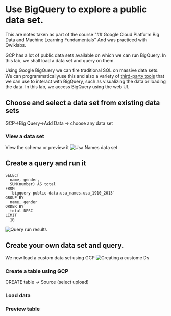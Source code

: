 # Use BigQuery to explore a public data set.
This are notes taken as part of the course "## Google Cloud Platform Big Data and Machine Learning Fundamentals" And was practiced with Qwiklabs.

GCP has a lot of public data sets available on which we can run BigQuery. In this lab, we shall  load a data set and query on them. 

Using Google BigQuery we can fire traditional SQL on massive data sets. We can programmaticallyuse this and also a variety of [third-party tools](https://cloud.google.com/bigquery/third-party-tools) that we can use to interact with BigQuery, such as visualizing the data or loading the data. In this lab, we access BigQuery using the web UI.

## Choose and select a data set from existing data sets
GCP->Big Query->Add Data -> choose any data set
### View a data set
View the  schema or preview it 
![Usa Names data set](https://i.imgur.com/ksJrZqC.png)

## Create a query and run it 
```
SELECT
  name, gender,
  SUM(number) AS total
FROM
  `bigquery-public-data.usa_names.usa_1910_2013`
GROUP BY
  name, gender
ORDER BY
  total DESC
LIMIT
  10
```
![Query run results](https://i.imgur.com/nFuFqBW.png)

## Create your own data set and query. 
We now load a custom data set using GCP
![Creating a custome Ds](https://i.imgur.com/pjiC1vv.png)

### Create a table using GCP
CREATE table -> Source (select upload)
### Load data
### Preview table 

<!--stackedit_data:
eyJoaXN0b3J5IjpbLTY2Njk4OTUzNiwtMTY0NjEwNzg1Nyw4NT
E5MjE3MzAsMTkwMDcxMTIzMywtMTA2NDc2MTAzOV19
-->